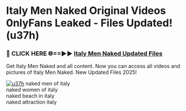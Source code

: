# Italy Men Naked Original Videos 0nlyFans Leaked - Files Updated! (u37h)

<h3>🔴 CLICK HERE 🌐==►► <a href="https://tinyurl.com/up5wt9bj" rel="nofollow">Italy Men Naked Updated Files</a></h3>

Get Italy Men Naked and all content. Now you can access all videos and pictures of Italy Men Naked. New Updated Files 2025!

[![u37h](https://i.imgur.com/ABiUzMV.gif)](https://tinyurl.com/up5wt9bj)
naked men of italy<br>
naked women of italy<br>
naked beach in italy<br>
naked attraction italy